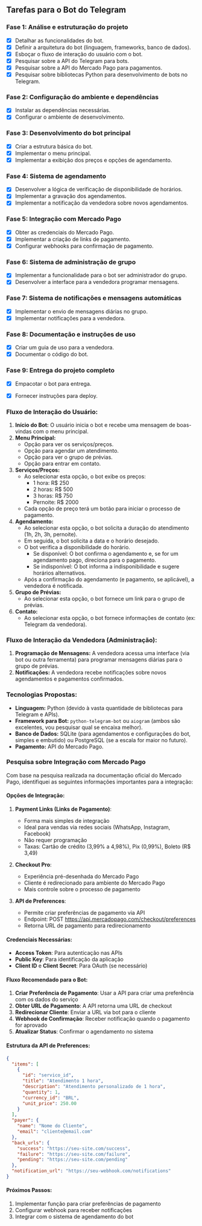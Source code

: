## Tarefas para o Bot do Telegram

### Fase 1: Análise e estruturação do projeto
- [x] Detalhar as funcionalidades do bot.
- [x] Definir a arquitetura do bot (linguagem, frameworks, banco de dados).
- [x] Esboçar o fluxo de interação do usuário com o bot.
- [x] Pesquisar sobre a API do Telegram para bots.
- [x] Pesquisar sobre a API do Mercado Pago para pagamentos.
- [x] Pesquisar sobre bibliotecas Python para desenvolvimento de bots no Telegram.

### Fase 2: Configuração do ambiente e dependências
- [x] Instalar as dependências necessárias.
- [x] Configurar o ambiente de desenvolvimento.

### Fase 3: Desenvolvimento do bot principal
- [x] Criar a estrutura básica do bot.
- [x] Implementar o menu principal.
- [x] Implementar a exibição dos preços e opções de agendamento.

### Fase 4: Sistema de agendamento
- [x] Desenvolver a lógica de verificação de disponibilidade de horários.
- [x] Implementar a gravação dos agendamentos.
- [x] Implementar a notificação da vendedora sobre novos agendamentos.

### Fase 5: Integração com Mercado Pago
- [x] Obter as credenciais do Mercado Pago.
- [x] Implementar a criação de links de pagamento.
- [x] Configurar webhooks para confirmação de pagamento.

### Fase 6: Sistema de administração de grupo
- [x] Implementar a funcionalidade para o bot ser administrador do grupo.
- [x] Desenvolver a interface para a vendedora programar mensagens.

### Fase 7: Sistema de notificações e mensagens automáticas
- [x] Implementar o envio de mensagens diárias no grupo.
- [x] Implementar notificações para a vendedora.

### Fase 8: Documentação e instruções de uso
- [x] Criar um guia de uso para a vendedora.
- [x] Documentar o código do bot.

### Fase 9: Entrega do projeto completo
- [x] Empacotar o bot para entrega.
- [x] Fornecer instruções para deploy.




### Fluxo de Interação do Usuário:
1.  **Início do Bot:** O usuário inicia o bot e recebe uma mensagem de boas-vindas com o menu principal.
2.  **Menu Principal:**
    *   Opção para ver os serviços/preços.
    *   Opção para agendar um atendimento.
    *   Opção para ver o grupo de prévias.
    *   Opção para entrar em contato.
3.  **Serviços/Preços:**
    *   Ao selecionar esta opção, o bot exibe os preços:
        *   1 hora: R$ 250
        *   2 horas: R$ 500
        *   3 horas: R$ 750
        *   Pernoite: R$ 2000
    *   Cada opção de preço terá um botão para iniciar o processo de pagamento.
4.  **Agendamento:**
    *   Ao selecionar esta opção, o bot solicita a duração do atendimento (1h, 2h, 3h, pernoite).
    *   Em seguida, o bot solicita a data e o horário desejado.
    *   O bot verifica a disponibilidade do horário.
        *   Se disponível: O bot confirma o agendamento e, se for um agendamento pago, direciona para o pagamento.
        *   Se indisponível: O bot informa a indisponibilidade e sugere horários alternativos.
    *   Após a confirmação do agendamento (e pagamento, se aplicável), a vendedora é notificada.
5.  **Grupo de Prévias:**
    *   Ao selecionar esta opção, o bot fornece um link para o grupo de prévias.
6.  **Contato:**
    *   Ao selecionar esta opção, o bot fornece informações de contato (ex: Telegram da vendedora).

### Fluxo de Interação da Vendedora (Administração):
1.  **Programação de Mensagens:** A vendedora acessa uma interface (via bot ou outra ferramenta) para programar mensagens diárias para o grupo de prévias.
2.  **Notificações:** A vendedora recebe notificações sobre novos agendamentos e pagamentos confirmados.

### Tecnologias Propostas:
*   **Linguagem:** Python (devido à vasta quantidade de bibliotecas para Telegram e APIs).
*   **Framework para Bot:** `python-telegram-bot` ou `aiogram` (ambos são excelentes, vou pesquisar qual se encaixa melhor).
*   **Banco de Dados:** SQLite (para agendamentos e configurações do bot, simples e embutido) ou PostgreSQL (se a escala for maior no futuro).
*   **Pagamento:** API do Mercado Pago.




### Pesquisa sobre Integração com Mercado Pago

Com base na pesquisa realizada na documentação oficial do Mercado Pago, identifiquei as seguintes informações importantes para a integração:

#### Opções de Integração:

1. **Payment Links (Links de Pagamento)**: 
   - Forma mais simples de integração
   - Ideal para vendas via redes sociais (WhatsApp, Instagram, Facebook)
   - Não requer programação
   - Taxas: Cartão de crédito (3,99% a 4,98%), Pix (0,99%), Boleto (R$ 3,49)

2. **Checkout Pro**:
   - Experiência pré-desenhada do Mercado Pago
   - Cliente é redirecionado para ambiente do Mercado Pago
   - Mais controle sobre o processo de pagamento

3. **API de Preferences**:
   - Permite criar preferências de pagamento via API
   - Endpoint: POST https://api.mercadopago.com/checkout/preferences
   - Retorna URL de pagamento para redirecionamento

#### Credenciais Necessárias:
- **Access Token**: Para autenticação nas APIs
- **Public Key**: Para identificação da aplicação
- **Client ID** e **Client Secret**: Para OAuth (se necessário)

#### Fluxo Recomendado para o Bot:

1. **Criar Preferência de Pagamento**: Usar a API para criar uma preferência com os dados do serviço
2. **Obter URL de Pagamento**: A API retorna uma URL de checkout
3. **Redirecionar Cliente**: Enviar a URL via bot para o cliente
4. **Webhook de Confirmação**: Receber notificação quando o pagamento for aprovado
5. **Atualizar Status**: Confirmar o agendamento no sistema

#### Estrutura da API de Preferences:

```json
{
  "items": [
    {
      "id": "servico_id",
      "title": "Atendimento 1 hora",
      "description": "Atendimento personalizado de 1 hora",
      "quantity": 1,
      "currency_id": "BRL",
      "unit_price": 250.00
    }
  ],
  "payer": {
    "name": "Nome do Cliente",
    "email": "cliente@email.com"
  },
  "back_urls": {
    "success": "https://seu-site.com/success",
    "failure": "https://seu-site.com/failure",
    "pending": "https://seu-site.com/pending"
  },
  "notification_url": "https://seu-webhook.com/notifications"
}
```

#### Próximos Passos:
1. Implementar função para criar preferências de pagamento
2. Configurar webhook para receber notificações
3. Integrar com o sistema de agendamento do bot

